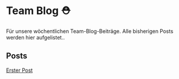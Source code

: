 # Team Blog ⛑️

Für unsere wöchentlichen Team-Blog-Beiträge.
Alle bisherigen Posts werden hier aufgelistet..

## Posts
[Erster Post](posts/00_initial_post)

<script src="https://utteranc.es/client.js"
        repo="DH-Karlsruhe/IncidArch-Blog"
        issue-term="pathname"
        label="🪀📣"
        theme="preferred-color-scheme"
        crossorigin="anonymous"
        async>
</script>
</script>